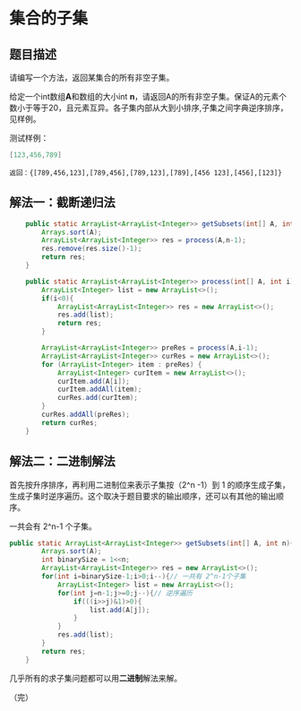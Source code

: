 # 集合的子集

## 题目描述

  请编写一个方法，返回某集合的所有非空子集。 

  给定一个int数组**A**和数组的大小int  **n**，请返回A的所有非空子集。保证A的元素个数小于等于20，且元素互异。各子集内部从大到小排序,子集之间字典逆序排序，见样例。 

  测试样例： 

```mathematica
[123,456,789]
```
```
返回：{[789,456,123],[789,456],[789,123],[789],[456 123],[456],[123]}
```

## 解法一：截断递归法

```java
	public static ArrayList<ArrayList<Integer>> getSubsets(int[] A, int n) {
        Arrays.sort(A);
        ArrayList<ArrayList<Integer>> res = process(A,n-1);
        res.remove(res.size()-1);
        return res;
    }

    public static ArrayList<ArrayList<Integer>> process(int[] A, int i){
        ArrayList<Integer> list = new ArrayList<>();
        if(i<0){
            ArrayList<ArrayList<Integer>> res = new ArrayList<>();
            res.add(list);
            return res;
        }

        ArrayList<ArrayList<Integer>> preRes = process(A,i-1);
        ArrayList<ArrayList<Integer>> curRes = new ArrayList<>();
        for (ArrayList<Integer> item : preRes) {
            ArrayList<Integer> curItem = new ArrayList<>();
            curItem.add(A[i]);
            curItem.addAll(item);
            curRes.add(curItem);
        }
        curRes.addAll(preRes);
        return curRes;
    }
```

## 解法二：二进制解法

首先按升序排序，再利用二进制位来表示子集按（2^n -1）到 1 的顺序生成子集，生成子集时逆序遍历。这个取决于题目要求的输出顺序，还可以有其他的输出顺序。

一共会有 2^n-1 个子集。

```java
public static ArrayList<ArrayList<Integer>> getSubsets(int[] A, int n){
        Arrays.sort(A);
        int binarySize = 1<<n; 
        ArrayList<ArrayList<Integer>> res = new ArrayList<>();
        for(int i=binarySize-1;i>0;i--){// 一共有 2^n-1个子集
            ArrayList<Integer> list = new ArrayList<>();
            for(int j=n-1;j>=0;j--){// 逆序遍历
                if(((i>>j)&1)>0){
                    list.add(A[j]);
                }
            }
            res.add(list);
        }
        return res;
    }
```

几乎所有的求子集问题都可以用**二进制**解法来解。

（完）
